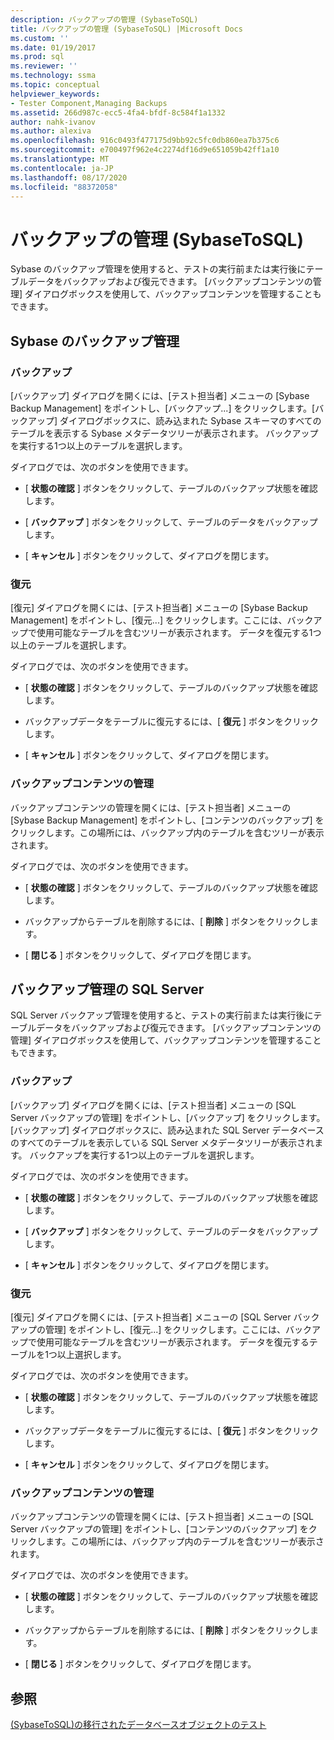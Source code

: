 ```yaml
---
description: バックアップの管理 (SybaseToSQL)
title: バックアップの管理 (SybaseToSQL) |Microsoft Docs
ms.custom: ''
ms.date: 01/19/2017
ms.prod: sql
ms.reviewer: ''
ms.technology: ssma
ms.topic: conceptual
helpviewer_keywords:
- Tester Component,Managing Backups
ms.assetid: 266d987c-ecc5-4fa4-bfdf-8c584f1a1332
author: nahk-ivanov
ms.author: alexiva
ms.openlocfilehash: 916c0493f477175d9bb92c5fc0db860ea7b375c6
ms.sourcegitcommit: e700497f962e4c2274df16d9e651059b42ff1a10
ms.translationtype: MT
ms.contentlocale: ja-JP
ms.lasthandoff: 08/17/2020
ms.locfileid: "88372058"
---
```

# <a name="managing-backups-sybasetosql"></a>バックアップの管理 (SybaseToSQL)
Sybase のバックアップ管理を使用すると、テストの実行前または実行後にテーブルデータをバックアップおよび復元できます。 [バックアップコンテンツの管理] ダイアログボックスを使用して、バックアップコンテンツを管理することもできます。  
  
## <a name="sybase-backup-management"></a>Sybase のバックアップ管理  
  
### <a name="backup"></a>バックアップ  
[バックアップ] ダイアログを開くには、[テスト担当者] メニューの [Sybase Backup Management] をポイントし、[バックアップ...] をクリックします。[バックアップ] ダイアログボックスに、読み込まれた Sybase スキーマのすべてのテーブルを表示する Sybase メタデータツリーが表示されます。 バックアップを実行する1つ以上のテーブルを選択します。  
  
ダイアログでは、次のボタンを使用できます。  
  
-   [ **状態の確認** ] ボタンをクリックして、テーブルのバックアップ状態を確認します。  
  
-   [ **バックアップ** ] ボタンをクリックして、テーブルのデータをバックアップします。  
  
-   [ **キャンセル** ] ボタンをクリックして、ダイアログを閉じます。  
  
### <a name="restore"></a>復元  
[復元] ダイアログを開くには、[テスト担当者] メニューの [Sybase Backup Management] をポイントし、[復元...] をクリックします。ここには、バックアップで使用可能なテーブルを含むツリーが表示されます。 データを復元する1つ以上のテーブルを選択します。  
  
ダイアログでは、次のボタンを使用できます。  
  
-   [ **状態の確認** ] ボタンをクリックして、テーブルのバックアップ状態を確認します。  
  
-   バックアップデータをテーブルに復元するには、[ **復元** ] ボタンをクリックします。  
  
-   [ **キャンセル** ] ボタンをクリックして、ダイアログを閉じます。  
  
### <a name="managing-backup-contents"></a>バックアップコンテンツの管理  
バックアップコンテンツの管理を開くには、[テスト担当者] メニューの [Sybase Backup Management] をポイントし、[コンテンツのバックアップ] をクリックします。この場所には、バックアップ内のテーブルを含むツリーが表示されます。  
  
ダイアログでは、次のボタンを使用できます。  
  
-   [ **状態の確認** ] ボタンをクリックして、テーブルのバックアップ状態を確認します。  
  
-   バックアップからテーブルを削除するには、[ **削除** ] ボタンをクリックします。  
  
-   [ **閉じる** ] ボタンをクリックして、ダイアログを閉じます。  
  
## <a name="sql-server-backup-management"></a>バックアップ管理の SQL Server  
SQL Server バックアップ管理を使用すると、テストの実行前または実行後にテーブルデータをバックアップおよび復元できます。 [バックアップコンテンツの管理] ダイアログボックスを使用して、バックアップコンテンツを管理することもできます。  
  
### <a name="backup"></a>バックアップ  
[バックアップ] ダイアログを開くには、[テスト担当者] メニューの [SQL Server バックアップの管理] をポイントし、[バックアップ] をクリックします。 [バックアップ] ダイアログボックスに、読み込まれた SQL Server データベースのすべてのテーブルを表示している SQL Server メタデータツリーが表示されます。 バックアップを実行する1つ以上のテーブルを選択します。  
  
ダイアログでは、次のボタンを使用できます。  
  
-   [ **状態の確認** ] ボタンをクリックして、テーブルのバックアップ状態を確認します。  
  
-   [ **バックアップ** ] ボタンをクリックして、テーブルのデータをバックアップします。  
  
-   [ **キャンセル** ] ボタンをクリックして、ダイアログを閉じます。  
  
### <a name="restore"></a>復元  
[復元] ダイアログを開くには、[テスト担当者] メニューの [SQL Server バックアップの管理] をポイントし、[復元...] をクリックします。ここには、バックアップで使用可能なテーブルを含むツリーが表示されます。 データを復元するテーブルを1つ以上選択します。  
  
ダイアログでは、次のボタンを使用できます。  
  
-   [ **状態の確認** ] ボタンをクリックして、テーブルのバックアップ状態を確認します。  
  
-   バックアップデータをテーブルに復元するには、[ **復元** ] ボタンをクリックします。  
  
-   [ **キャンセル** ] ボタンをクリックして、ダイアログを閉じます。  
  
### <a name="managing-backup-contents"></a>バックアップコンテンツの管理  
バックアップコンテンツの管理を開くには、[テスト担当者] メニューの [SQL Server バックアップの管理] をポイントし、[コンテンツのバックアップ] をクリックします。この場所には、バックアップ内のテーブルを含むツリーが表示されます。  
  
ダイアログでは、次のボタンを使用できます。  
  
-   [ **状態の確認** ] ボタンをクリックして、テーブルのバックアップ状態を確認します。  
  
-   バックアップからテーブルを削除するには、[ **削除** ] ボタンをクリックします。  
  
-   [ **閉じる** ] ボタンをクリックして、ダイアログを閉じます。  
  
## <a name="see-also"></a>参照  
[&#40;SybaseToSQL&#41;の移行されたデータベースオブジェクトのテスト ](../../ssma/sybase/testing-migrated-database-objects-sybasetosql.md)  
  
